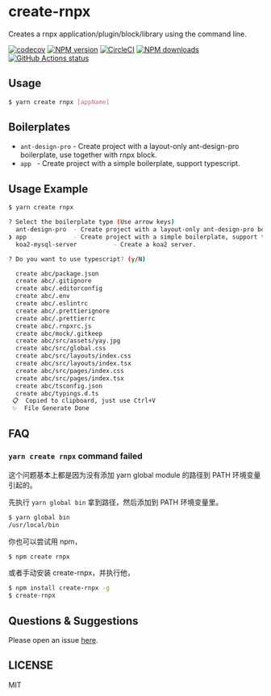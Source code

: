 # create-rnpx

Creates a rnpx application/plugin/block/library using the command line.

[![codecov](https://codecov.io/gh/rnpxjs/create-rnpx/branch/master/graph/badge.svg)](https://codecov.io/gh/rnpxjs/create-rnpx)
[![NPM version](https://img.shields.io/npm/v/create-rnpx.svg?style=flat)](https://npmjs.org/package/create-rnpx)
[![CircleCI](https://circleci.com/gh/rnpxjs/create-rnpx/tree/master.svg?style=svg)](https://circleci.com/gh/rnpxjs/create-rnpx/tree/master)
[![NPM downloads](http://img.shields.io/npm/dm/create-rnpx.svg?style=flat)](https://npmjs.org/package/create-rnpx)
[![GitHub Actions status](https://github.com/rnpxjs/create-rnpx/workflows/Node%20CI/badge.svg)](https://github.com/rnpxjs/create-rnpx)

## Usage

```bash
$ yarn create rnpx [appName]
```

## Boilerplates

* `ant-design-pro` - Create project with a layout-only ant-design-pro boilerplate, use together with rnpx block.
* `app ` - Create project with a simple boilerplate, support typescript.

## Usage Example

```bash
$ yarn create rnpx

? Select the boilerplate type (Use arrow keys)
  ant-design-pro  - Create project with a layout-only ant-design-pro boilerplate, use together with rnpx block.
❯ app             - Create project with a simple boilerplate, support typescript.
  koa2-mysql-server          - Create a koa2 server.

? Do you want to use typescript? (y/N)

  create abc/package.json
  create abc/.gitignore
  create abc/.editorconfig
  create abc/.env
  create abc/.eslintrc
  create abc/.prettierignore
  create abc/.prettierrc
  create abc/.rnpxrc.js
  create abc/mock/.gitkeep
  create abc/src/assets/yay.jpg
  create abc/src/global.css
  create abc/src/layouts/index.css
  create abc/src/layouts/index.tsx
  create abc/src/pages/index.css
  create abc/src/pages/index.tsx
  create abc/tsconfig.json
  create abc/typings.d.ts
 📋  Copied to clipboard, just use Ctrl+V
 ✨  File Generate Done
```

## FAQ

### `yarn create rnpx` command failed

这个问题基本上都是因为没有添加 yarn global module 的路径到 PATH 环境变量引起的。

先执行 `yarn global bin` 拿到路径，然后添加到 PATH 环境变量里。

```bash
$ yarn global bin
/usr/local/bin
```

你也可以尝试用 npm，

```bash
$ npm create rnpx
```

或者手动安装 create-rnpx，并执行他，

```bash
$ npm install create-rnpx -g
$ create-rnpx
```

## Questions & Suggestions

Please open an issue [here](https://github.com/rnpxjs/rnpx/issues?q=is%3Aissue+is%3Aopen+sort%3Aupdated-desc).

## LICENSE

MIT
